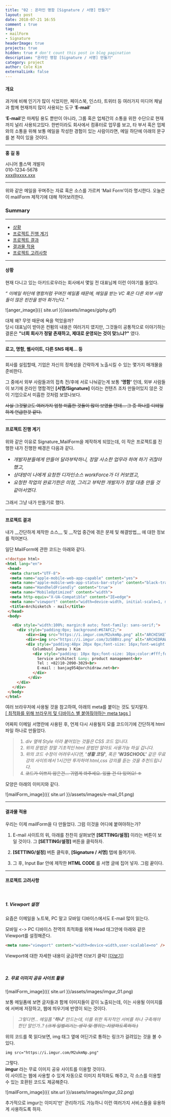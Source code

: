 ```yaml
---
title: "02 : 온라인 명함 [Signature / 서명] 만들기"
layout: post
date: 2018-07-21 16:55
comment : true
tag:
- mailForm
- Signature
headerImage: true
projects: true
hidden: true # don't count this post in blog pagination
description: "온라인 명함 [Signature / 서명] 만들기"
category: project
author: Cole Kim
externalLink: false
---
```


#### 개요

과거에 비해 인기가 많이 식었지만,
페이스북, 인스타, 트위터 등 여러가지 미디어 채널과 함께 현재까지 많이 사용되는 도구 ‘__E-mail__’

‘__E-mail__’은 마케팅 용도 뿐만이 아니라, 그룹 혹은 업체간의 소통을 위한 수단으로 현재까지 널리 사용되고있다.
한번이라도 회사에서 컴퓨터로 업무를 보고, 타 부서 혹은 업체와의 소통을 위해 보통 메일을 작성한 경험이 있는 사람이라면, 메일 하단에 아래의 문구를 본 적이 있을 것이다.

---
__홍 길 동__ <br />

시니어 풀스택 개발자<br />
010-1234-5678<br />
xxx@xxxx.xxx<br />

---

위와 같은 메일을 꾸며주는 자료 혹은 소스를 가르켜 ‘Mail Form’이라 명시한다.
오늘은 이 mailForm 제작기에 대해 적어보려한다.


### Summary
---

* [상황](#Why)
* [프로젝트 진행 계기](#Situation)
* [프로젝트 결과](#Project)
* [결과물 적용](#Upload)
* [프로젝트 고려사항](#List)

---

<div id="Why">
<h4>상황</h4>
</div>

현재 다니고 있는 아키드로우라는 회사에서 몇일 전 대표님께 이런 이야기를 들었다.
<br />

_“ 이메일 하단에 명함처럼 꾸며진 메일폼 때문에, 메일을 받는 VC 혹은 다른 외부 사람들이 많은 핀잔을 받아 화가난다. "_
<br />

![anger_image]({{ site.url }}/assets/images/giphy.gif)

대체 왜? 무엇 때문에 욕을 먹었을까?<br />
당시 대표님이 받아온 컨펌의 내용은 여러가지 였지만, 그것들이 공통적으로 이야기하는 결론은 __"너희 회사가 정말 존재하고, 제대로 운영되는 것이 맞느냐?"__ 였다.

---

__로고, 명함, 웹사이트, 다른 SNS 매체... 등__

---
회사를 설립할때, 기업은 자신의 정체성을 간략하게 노출시킬 수 있는 몇가지 매개물을 준비한다.

그 중에서 외부 사람들과의 접촉 전/후에 서로 나눠같는게 보통 __'명함'__ 인데, 외부 사람들이 보기에 온라인 명함격인 __[서명/Signature]__ 이라는 컨텐츠 조차 만들어있지 않은 것이 기업으로서 미흡한 것처럼 보였나보다.

~~사실 그것말고도 여러가지 엄청 미흡한 것들이 많이 보였을 텐데... 그 중 하나를 디테일하게 언급한것 같다.~~

---

<div id="Situation">
<h4>프로젝트 진행 계기</h4>
</div>

위와 같은 이유로 Signature_MailForm을 제작하게 되었는데, 이 작은 프로젝트를 진행한 내가 진행한 배경은 다음과 같다.

<div style=" font-size:15px; font-style: italic; line-height : 24px; ">

- 개발자분들에게 만들어 달라부탁하니, 정말 사소한 업무라 하며 하기 귀찮아했고, <br />
- 상대방이 나에게 요청한 디자인소스 workForce가 더 커보였고, <br />
- 요청한 작업의 완료기한은 미정, 그리고 부탁한 개발자가 정말 대충 만들 것 같아서였다. <br />

</div>

그래서 그냥 내가 만들기로 했다.

---

<div id="Project">
<h4>프로젝트 결과</h4>
</div>
내가 __간단하게 제작한 소스__ 및 __작업 중간에 겪은 문제 및 해결방법__ 에 대한 정보를 적어본다.

일단 MailForm에 관한 코드는 아래와 같다.

~~~html
<!doctype html>
<html lang="en">
 <head>
  <meta charset="UTF-8">
  <meta name="apple-mobile-web-app-capable" content="yes">
  <meta name="apple-mobile-web-app-status-bar-style" content="black-translucent">
  <meta name="HandheldFriendly" content="true">
  <meta name="MobileOptimized" content="width">
  <meta http-equiv="X-UA-Compatible" content="IE=edge">
  <meta name="viewport" content="width=device-width, initial-scale=1, maximum-scale=1, user-scalable=no">
  <title>Archisketch - mail</title>
 </head>
 <body>

   <div style="width:100%; margin:0 auto; font-family: sans-serif;">
     <div style="padding:0px; background:#67AFC2;">
         <div><img src="https://i.imgur.com/M2ukmNp.png" alt="ARCHISKETCH_LOGO" title="source: imgur.com" style="float:right; padding: 54px 20px 0px 0px; display:block; width:140px;"></div>
         <div><img src="https://i.imgur.com/3z5BBVz.png" alt="ARCHIDRAW_LOGO" title="source: imgur.com" style="float:left;padding: 20px 0px 0px 20px;display:block;width:140px;"></div>
         <div style="padding:48px 20px 0px;font-size: 16px;font-weight:bold;color:#fff;line-height: 32px;">
            ​Columbus( Junsu ) Kim
            <div style="padding: 10px 0px;font-size: 10px;color:#fff;font-weight:lighter;line-height:140%;">
              Service architect &amp; product management<br>
              Tel : +82)10-2090-3029<br>
              E-mail : banjag954@archidraw.net​​​​<br>
            </div>
          </div>
     </div>
   </div>
 </body>
</html>
~~~

여러 브라우저에 사용될 것을 참고하여, 아래의 meta를 붙이는 것도 잊지말자.<br>
[[ 최적화를 위해 브라우저 및 디바이스 별 붙여줘야하는 meta tags ]](https://speckyboy.com/creating-a-mobile-web-application-with-meta-tags/)

어짜피 이메일 서명란에 사용된 후, 언제 다시 사용될지 모를 코드이기에 간단하게 html 파일 하나로 만들었다.

> 1. _div 옆에 Style 이라 붙어있는 것들은 CSS 코드 입니다._
> 2. _위의 문법은 정말 기초적인 html 문법만 알아도 사용가능 하실 겁니다._
> 3. _위의 코드 수정이 어려우시다면, __'생활 코딩'__, 혹은 __'W3SCHOOL'__ 같은 무료 강의 사이트에서 1시간만 투자하여 html,css 강의를 듣는 것을 추천드립니다._
> 4. ~~코드가 이쁘지 않은건... 귀엽게 봐주세요. 있을 건 다 있어요! ㅎ~~

모양은 아래의 이미지와 같다.

![mailForm_image]({{ site.url }}/assets/images/e-mail_01.png)

---
<div id="Upload">
<h4>결과물 적용</h4>
</div>

우리는 이제 mailForm을 다 만들었다.
그럼 이것을 어디에 붙여야하는가?

1. E-mail 사이트의 위, 아래를 찬찬히 살펴보면 __[SETTING/설정]__ 이라는 버튼이 보일 것이다. 그 __[SETTING/설정]__ 버튼을 클릭하자.

2. __[SETTING/설정]__ 버튼 클릭후, __[Signature / 서명]__ 탭에 들어가자.

3. 그 후, Input Bar 안에 제작한 __HTML CODE__ 를 서명 글에 집어 넣자. 그럼 끝이다.

---
<div id="List">
<h4>프로젝트 고려사항</h4>
</div>

<br />

##### 1. Viewport 설정

요즘은 이메일을 노트북, PC 말고 모바일 디바이스에서도 E-mail 많이 읽는다.

모바일 <-> PC 디바이스 전역의 최적화를 위해 Head 태그안에 아래와 같은 Viewport를 설정해준다.

~~~html
<meta name="viewport" content="width=device-width,user-scalable=no" />
~~~

Viewport에 대한 자세한 내용이 궁금하면 더보기 클릭! [[더보기]](https://developer.mozilla.org/ko/docs/Mozilla/Mobile/Viewport_meta_tag)

<br />

##### 2. 무료 이미지 공유 사이트 활용

![mailForm_image]({{ site.url }}/assets/images/imgur_01.png)

보통 메일폼에 보면 글자들과 함께 이미지들이 같이 노출되는데, 이는 사용될 이미지를에 서버에 저장하고, 웹에 띄우기에 반영이 되는 것이다.

> _그렇다면... 메일폼 __'하나'__ 만드는데, 이를 위한 독자적인 서버를 하나 구축해야 한단 말인가..? ~~(크게 일벌리기는 생각 및 행위는 지양하도록하자.)~~_

위의 코드를 쭉 읽다보면, img 태그 옆에 어딘가로 통하는 링크가 걸려있는 것을 볼 수 있다.

~~~
img src="https://i.imgur.com/M2ukmNp.png"
~~~


그렇다. <br />
__imgur__ 라는 무료 이미지 공유 사이트를 이용할 것이다.<br />
이 사이트는 웹에 사용할 수 있게 자동으로 이미지 최적화도 해주고, 각 소스를 이용할 수 있는 호환된 코드도 제공해준다.

![mailForm_image]({{ site.url }}/assets/images/imgur_02.png)

추가적으로 imgur는 이미지'만' 관리하기도 가능하니 이런 여러가지 서비스들을 유용하게 사용하도록 하자.
